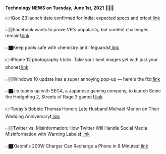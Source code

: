 <b>Technology NEWS on Tuesday, June 1st, 2021</b> 📡📡📡 

👉iQoo Z3 launch date confirmed for India; expected specs and price❗️<a href='https://techblock.club/?p=12243'> link</a>

👉🏽Facebook wants to prove VR's popularity, but content challenges remain❗️<a href='https://techblock.club/?p=12245'> link</a>

👉🏿Keep pools safe with chemistry and lifeguards❗️<a href='https://techblock.club/?p=12247'> link</a>

👉iPhone 12 photography tricks: Take your best images yet with just your phone❗️<a href='https://techblock.club/?p=12249'> link</a>

👉🏽Windows 10 update has a super annoying pop-up — here's the fix❗️<a href='https://techblock.club/?p=12251'> link</a>

👉🏿Jio teams up with SEGA, a Japanese gaming company, to launch Sonic the Hedgehog 2, Streets of Rage 3 games❗️<a href='https://techblock.club/?p=12253'> link</a>

👉Today's Bobbie Thomas Honors Late Husband Michael Marion on Their Wedding Anniversary❗️<a href='https://techblock.club/?p=12255'> link</a>

👉🏽Twitter vs. Misinformation: How Twitter Will Handle Social Media Misinformation with Warning Labels❗️<a href='https://techblock.club/?p=12257'> link</a>

👉🏿Xiaomi's 200W Charger Can Recharge a Phone in 8 Minutes❗️<a href='https://techblock.club/?p=12259'> link</a>

